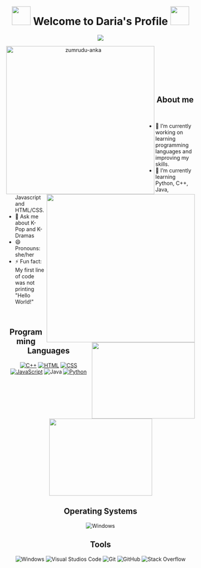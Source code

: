 <!-- Color Palette https://imagekit.io/blog/how-to-resize-image-in-html/-->
<h1 align="center" font-size="40px">
           <img src="https://uploads.twitchalerts.com/000/120/837/513/NaturalHugeKittiwake-size_restricted.gif" width="50">
           Welcome to Daria's Profile
           <img src="https://uploads.twitchalerts.com/000/120/837/513/NaturalHugeKittiwake-size_restricted.gif" width="50">
</h1>

<!-- Typing SVG by DenverCoder1 - https://github.com/DenverCoder1/readme-typing-svg -->
<p align="center">
  <a href="https://github.com/DenverCoder1/readme-typing-svg"><img src="https://readme-typing-svg.herokuapp.com?font=Georgia&color=006D77&size=24&center=true&vCenter=true&lines=Grade+11+High+School+Student;Always+Learning;Self-Taught+Java"></a>
</p>

<p align=center>
  <div align=center>
    <a href="https://github.com/dbcalitis/github-readme-streak-stats" title="Go to Source">
      <img align="left" width=396 src="https://github-readme-streak-stats.herokuapp.com/?user=dbcalitis&theme=react&border=61dafb&hide_border=true" alt="zumrudu-anka" />
    </a>
    <a href="https://github.com/dbcalitis/github-readme-stats" title="Go to Source">
      <img align="right" width=396 src="https://github-readme-stats.vercel.app/api?username=dbcalitis&show_icons=true&theme=react&border_color=61dafb&hide_border=true" />
    </a>
  </div>
</p>
<br  />
<br><br><br><br>

<!--About Me Section-->
<br>
<h2 align="center">About me</h2>
<br>

<img src="https://raw.githubusercontent.com/dbcalitis/dbcalitis/main/mina.gif" align="right" width="275" height="204">

<ul>
           <li> 🔭 I’m currently working on learning programming languages and improving my skills.</li>
           <li> 🌱 I’m currently learning Python, C++, Java, Javascript and HTML/CSS.</li>
           <li> 💬 Ask me about K-Pop and K-Dramas</li>
           <li> 😄 Pronouns: she/her</li>
           <li> ⚡ Fun fact: My first line of code was not printing "Hello World!"</li>
</ul>

<!--The line below adds extra space-->
<br />


<!--Programming Languages Section-->
<h2 align="center">Programming Languages</h2>

<p align="center">
<a href="https://github.com/search?q=user%3Adbcalitis+language%3Acpp"><img alt="C++" src="https://custom-icon-badges.herokuapp.com/badge/C++-9C033A.svg?logo=cpp2&logoColor=white"></a>
<a href="https://github.com/search?q=user%3Adbcalitis+language%3Ahtml"><img alt="HTML" src="https://img.shields.io/badge/HTML-E34F26.svg?logo=html5&logoColor=white"></a>
<a href="https://github.com/search?q=user%3Adbcalitis+language%3Acss"><img alt="CSS" src="https://img.shields.io/badge/CSS-1572B6.svg?logo=css3&logoColor=white"></a>
<a href="https://github.com/search?q=user%3Adbcalitis+language%3Ajavascript"><img alt="JavaScript" src="https://img.shields.io/badge/JavaScript-F7DF1E.svg?logo=javascript&logoColor=black"></a>
<a <!--href="https://github.com/search?q=user%3Adbcalitis+language%3Ajava"--><img alt="Java" src="https://img.shields.io/badge/Java-007396.svg?logo=java&logoColor=white"></a>
<a href="https://github.com/search?q=user%3Adbcalitis+language%3Apython"><img alt="Python" src="https://img.shields.io/badge/Python-14354C.svg?logo=python&logoColor=white"></a>
</p>

<p align="center"><img src="https://i.pinimg.com/originals/d3/60/f1/d360f1827f7996e9e0a3ccb6f584c848.gif" width="275" height="206"></p>


<!--Operating Systems Section-->
<h2 align="center">Operating Systems</h2>
<p align="center"><img alt="Windows" src="https://img.shields.io/badge/Windows-0078D6?logo=windows&logoColor=white"></p>


<!--Tools Section-->
<h2 align="center">Tools</h2>
<p align="center">
           <img alt="Windows" src="https://img.shields.io/badge/AWS-%23FF9900.svg?style=for-the-badge&logo=amazon-aws&logoColor=white">
           <img alt="Visual Studios Code" src="https://img.shields.io/badge/Visual%20Studio%20Code-0078d7.svg?style=for-the-badge&logo=visual-studio-code&logoColor=white">
           <img alt="Git" src="https://img.shields.io/badge/git-%23F05033.svg?style=for-the-badge&logo=git&logoColor=white">
           <img alt="GitHub" src="https://img.shields.io/badge/github-%23121011.svg?style=for-the-badge&logo=github&logoColor=white">
           <img alt="Stack Overflow" src="https://img.shields.io/badge/-Stackoverflow-FE7A16?style=for-the-badge&logo=stack-overflow&logoColor=white">
</p>
